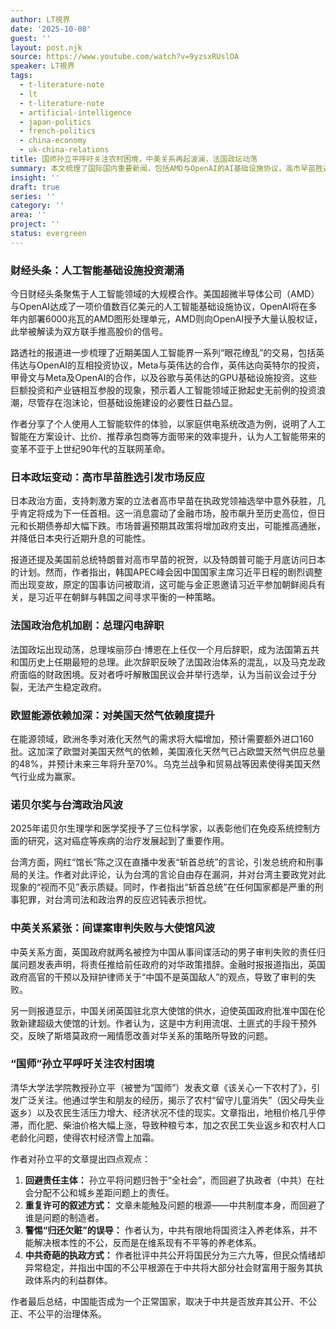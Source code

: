 ```yaml
---
author: LT視界
date: '2025-10-08'
guest: ''
layout: post.njk
source: https://www.youtube.com/watch?v=9yzsxRUslOA
speaker: LT視界
tags:
  - t-literature-note
  - lt
  - t-literature-note
  - artificial-intelligence
  - japan-politics
  - french-politics
  - china-economy
  - uk-china-relations
title: 国师孙立平呼吁关注农村困境，中美关系再起波澜，法国政坛动荡
summary: 本文梳理了国际国内重要新闻，包括AMD与OpenAI的AI基础设施协议，高市早苗胜选对日本金融市场的影响，法国总理辞职引发政治危机，以及对中国农村困境和中英关系的深度剖析。
insight: ''
draft: true
series: ''
category: ''
area: ''
project: ''
status: evergreen
---
```

### 财经头条：人工智能基础设施投资潮涌

今日财经头条聚焦于人工智能领域的大规模合作。美国超微半导体公司（AMD）与OpenAI达成了一项价值数百亿美元的人工智能基础设施协议，OpenAI将在多年内部署6000兆瓦的AMD图形处理单元，AMD则向OpenAI授予大量认股权证，此举被解读为双方联手推高股价的信号。

路透社的报道进一步梳理了近期美国人工智能界一系列“眼花缭乱”的交易，包括英伟达与OpenAI的互相投资协议，Meta与英伟达的合作，英伟达向英特尔的投资，甲骨文与Meta及OpenAI的合作，以及谷歌与英伟达的GPU基础设施投资。这些巨额投资和产业链相互参股的现象，预示着人工智能领域正掀起史无前例的投资浪潮，尽管存在泡沫论，但基础设施建设的必要性日益凸显。

作者分享了个人使用人工智能软件的体验，以家庭供电系统改造为例，说明了人工智能在方案设计、比价、推荐承包商等方面带来的效率提升，认为人工智能带来的变革不亚于上世纪90年代的互联网革命。

### 日本政坛变动：高市早苗胜选引发市场反应

日本政治方面，支持刺激方案的立法者高市早苗在执政党领袖选举中意外获胜，几乎肯定将成为下一任首相。这一消息震动了金融市场，股市飙升至历史高位，但日元和长期债券却大幅下跌。市场普遍预期其政策将增加政府支出，可能推高通胀，并降低日本央行近期升息的可能性。

报道还提及美国前总统特朗普对高市早苗的祝贺，以及特朗普可能于月底访问日本的计划。然而，作者指出，韩国APEC峰会因中国国家主席习近平日程的剧烈调整而出现变故，原定的国事访问被取消，这可能与金正恩邀请习近平参加朝鲜阅兵有关，是习近平在朝鲜与韩国之间寻求平衡的一种策略。

### 法国政治危机加剧：总理闪电辞职

法国政坛出现动荡，总理埃丽莎白·博恩在上任仅一个月后辞职，成为法国第五共和国历史上任期最短的总理。此次辞职反映了法国政治体系的混乱，以及马克龙政府面临的财政困境。反对者呼吁解散国民议会并举行选举，认为当前议会过于分裂，无法产生稳定政府。

### 欧盟能源依赖加深：对美国天然气依赖度提升

在能源领域，欧洲冬季对液化天然气的需求将大幅增加，预计需要额外进口160批。这加深了欧盟对美国天然气的依赖，美国液化天然气已占欧盟天然气供应总量的48%，并预计未来三年将升至70%。乌克兰战争和贸易战等因素使得美国天然气行业成为赢家。

### 诺贝尔奖与台湾政治风波

2025年诺贝尔生理学和医学奖授予了三位科学家，以表彰他们在免疫系统控制方面的研究，这对癌症等疾病的治疗发展起到了重要作用。

台湾方面，网红“馆长”陈之汉在直播中发表“斩首总统”的言论，引发总统府和刑事局的关注。作者对此评论，认为台湾的言论自由存在漏洞，并对台湾主要政党对此现象的“视而不见”表示质疑。同时，作者指出“斩首总统”在任何国家都是严重的刑事犯罪，对台湾司法和政治界的反应迟钝表示担忧。

### 中英关系紧张：间谍案审判失败与大使馆风波

中英关系方面，英国政府就两名被控为中国从事间谍活动的男子审判失败的责任归属问题发表声明，将责任推给前任政府的对华政策措辞。金融时报报道指出，英国政府高官的干预以及辩护律师关于“中国不是英国敌人”的观点，导致了审判的失败。

另一则报道显示，中国关闭英国驻北京大使馆的供水，迫使英国政府批准中国在伦敦新建超级大使馆的计划。作者认为，这是中方利用流氓、土匪式的手段干预外交，反映了斯塔莫政府一厢情愿改善对华关系的策略所导致的问题。

### “国师”孙立平呼吁关注农村困境

清华大学法学院教授孙立平（被誉为“国师”）发表文章《该关心一下农村了》，引发广泛关注。他通过学生和朋友的经历，揭示了农村“留守儿童消失”（因父母失业返乡）以及农民生活压力增大、经济状况不佳的现实。文章指出，地租价格几乎停滞，而化肥、柴油价格大幅上涨，导致种粮亏本，加之农民工失业返乡和农村人口老龄化问题，使得农村经济雪上加霜。

作者对孙立平的文章提出四点观点：
1.  **回避责任主体：** 孙立平将问题归咎于“全社会”，而回避了执政者（中共）在社会分配不公和城乡差距问题上的责任。
2.  **重复许可的叙述方式：** 文章未能触及问题的根源——中共制度本身，而回避了谁是问题的制造者。
3.  **警惕“归还欠赃”的误导：** 作者认为，中共有限地将国资注入养老体系，并不能解决根本性的不公，反而是在维系现有不平等的养老体系。
4.  **中共奇葩的执政方式：** 作者批评中共公开将国民分为三六九等，但民众情绪却异常稳定，并指出中国的不公平根源在于中共将大部分社会财富用于服务其执政体系内的利益群体。

作者最后总结，中国能否成为一个正常国家，取决于中共是否放弃其公开、不公正、不公平的治理体系。